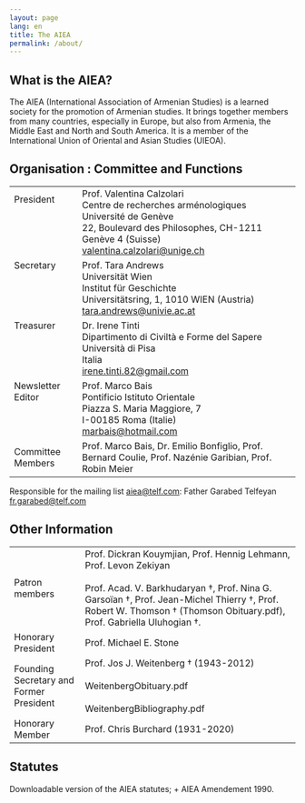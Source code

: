 ```yaml
---
layout: page
lang: en
title: The AIEA
permalink: /about/
---
```


## What is the AIEA?

The AIEA (International Association of Armenian Studies) is a learned society for the promotion of Armenian studies. It brings together members from many countries, especially in Europe, but also from Armenia, the Middle East and North and South America. It is a member of the International Union of Oriental and Asian Studies (UIEOA).

## Organisation : Committee and Functions

|        |        | 
|--------|--------|
| President<br><br><br><br><br>   |  Prof. Valentina Calzolari<br>Centre de recherches arménologiques<br>Université de Genève<br>22, Boulevard des Philosophes, CH-1211 Genève 4 (Suisse)<br>valentina.calzolari@unige.ch  |
| Secretary<br><br><br><br><br>   |  Prof. Tara Andrews <br>Universität Wien<br>Institut für Geschichte<br>Universitätsring, 1, 1010 WIEN (Austria)<br>tara.andrews@univie.ac.at  |
| Treasurer<br><br><br><br><br>   |  Dr. Irene Tinti<br>Dipartimento di Civiltà e Forme del Sapere<br>Università di Pisa<br>Italia<br>irene.tinti.82@gmail.com |
| Newsletter Editor<br><br><br><br>     |  Prof. Marco Bais<br>Pontificio Istituto Orientale<br>Piazza S. Maria Maggiore, 7<br>I-00185 Roma (Italie)<br>marbais@hotmail.com |
| Committee Members     |  Prof. Marco Bais, Dr. Emilio Bonfiglio, Prof. Bernard Coulie, Prof. Nazénie Garibian, Prof. Robin Meier |

Responsible for the mailing list aiea@telf.com: Father Garabed Telfeyan fr.garabed@telf.com

## Other Information

| | |
|-|-|
| Patron members                           |  Prof. Dickran Kouymjian, Prof. Hennig Lehmann, Prof. Levon Zekiyan<br> <br>Prof. Acad. V. Barkhudaryan †, Prof. Nina G. Garsoïan †, Prof. Jean-Michel Thierry †, Prof. Robert W. Thomson † (Thomson Obituary.pdf), Prof. Gabriella Uluhogian †.  |
| Honorary President                       |  Prof. Michael E. Stone |
| Founding Secretary and Former President  |  Prof. Jos J. Weitenberg † (1943-2012)<br> <br>WeitenbergObituary.pdf<br> <br>WeitenbergBibliography.pdf |
| Honorary Member                         |  Prof. Chris Burchard (1931-2020) |

## Statutes

Downloadable version of the AIEA statutes; + AIEA Amendement 1990.